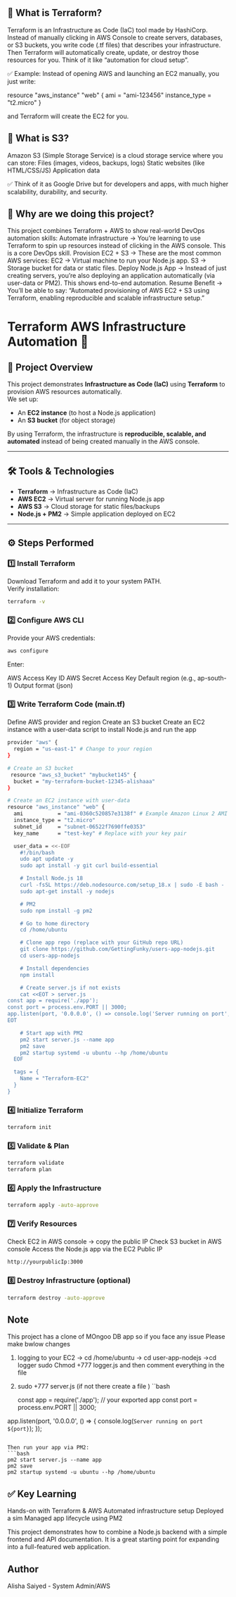 ## 🔹 What is Terraform?

Terraform is an Infrastructure as Code (IaC) tool made by HashiCorp.
Instead of manually clicking in AWS Console to create servers, databases, or S3 buckets, you write code (.tf files) that describes your infrastructure.
Then Terraform will automatically create, update, or destroy those resources for you.
Think of it like “automation for cloud setup”.

✅ Example:
Instead of opening AWS and launching an EC2 manually, you just write:

resource "aws_instance" "web" {
  ami           = "ami-123456"
  instance_type = "t2.micro"
}

and Terraform will create the EC2 for you.

## 🔹 What is S3?

Amazon S3 (Simple Storage Service) is a cloud storage service where you can store:
Files (images, videos, backups, logs)
Static websites (like HTML/CSS/JS)
Application data

✅ Think of it as Google Drive but for developers and apps, with much higher scalability, durability, and security.

## 🔹 Why are we doing this project?

This project combines Terraform + AWS to show real-world DevOps automation skills:
Automate infrastructure → You’re learning to use Terraform to spin up resources instead of clicking in the AWS console. This is a core DevOps skill.
Provision EC2 + S3 → These are the most common AWS services:
EC2 → Virtual machine to run your Node.js app.
S3 → Storage bucket for data or static files.
Deploy Node.js App → Instead of just creating servers, you’re also deploying an application automatically (via user-data or PM2). This shows end-to-end automation.
Resume Benefit → You’ll be able to say:
“Automated provisioning of AWS EC2 + S3 using Terraform, enabling reproducible and scalable infrastructure setup.”

# Terraform AWS Infrastructure Automation 🚀

## 📌 Project Overview
This project demonstrates **Infrastructure as Code (IaC)** using **Terraform** to provision AWS resources automatically.  
We set up:
- An **EC2 instance** (to host a Node.js application)  
- An **S3 bucket** (for object storage)  

By using Terraform, the infrastructure is **reproducible, scalable, and automated** instead of being created manually in the AWS console.

---

## 🛠️ Tools & Technologies
- **Terraform** → Infrastructure as Code (IaC)  
- **AWS EC2** → Virtual server for running Node.js app  
- **AWS S3** → Cloud storage for static files/backups  
- **Node.js + PM2** → Simple application deployed on EC2  

---

## ⚙️ Steps Performed

### 1️⃣ Install Terraform
Download Terraform and add it to your system PATH.  
Verify installation:
```bash
terraform -v
```

### 2️⃣ Configure AWS CLI

Provide your AWS credentials:
```bash
aws configure
```

Enter:

AWS Access Key ID
AWS Secret Access Key
Default region (e.g., ap-south-1)
Output format (json)

### 3️⃣ Write Terraform Code (main.tf)

Define AWS provider and region
Create an S3 bucket
Create an EC2 instance with a user-data script to install Node.js and run the app

```bash
provider "aws" {
  region = "us-east-1" # Change to your region
}

# Create an S3 bucket
 resource "aws_s3_bucket" "mybucket145" {
  bucket = "my-terraform-bucket-12345-alishaaa"
}

# Create an EC2 instance with user-data
resource "aws_instance" "web" {
  ami           = "ami-0360c520857e3138f" # Example Amazon Linux 2 AMI
  instance_type = "t2.micro"
  subnet_id     = "subnet-06522f7690ffe0353"
  key_name      = "test-key" # Replace with your key pair

  user_data = <<-EOF
    #!/bin/bash
    udo apt update -y
    sudo apt install -y git curl build-essential

    # Install Node.js 18
    curl -fsSL https://deb.nodesource.com/setup_18.x | sudo -E bash -
    sudo apt-get install -y nodejs

    # PM2
    sudo npm install -g pm2

    # Go to home directory
    cd /home/ubuntu

    # Clone app repo (replace with your GitHub repo URL)
    git clone https://github.com/GettingFunky/users-app-nodejs.git
    cd users-app-nodejs

    # Install dependencies
    npm install

    # Create server.js if not exists
    cat <<EOT > server.js
const app = require('./app');
const port = process.env.PORT || 3000;
app.listen(port, '0.0.0.0', () => console.log('Server running on port', port));
EOT

    # Start app with PM2
    pm2 start server.js --name app
    pm2 save
    pm2 startup systemd -u ubuntu --hp /home/ubuntu
  EOF

  tags = {
    Name = "Terraform-EC2"
  }
}
```

### 4️⃣ Initialize Terraform
```bash
terraform init
```

### 5️⃣ Validate & Plan
```bash
terraform validate
terraform plan
```

### 6️⃣ Apply the Infrastructure
```bash
terraform apply -auto-approve
```

### 7️⃣ Verify Resources

Check EC2 in AWS console → copy the public IP
Check S3 bucket in AWS console
Access the Node.js app via the EC2 Public IP
```bash
http://yourpublicIp:3000
```

### 8️⃣ Destroy Infrastructure (optional)
```bash
terraform destroy -auto-approve
```


## Note 

This project has a clone of MOngoo DB app so if you face any issue Please make bwlow changes

1. logging to your EC2 -> cd /home/ubuntu -> cd user-app-nodejs ->cd logger
   sudo Chmod +777 logger.js and then comment everything in the file
2. sudo +777 server.js (if not there create a file )
     ``bash

   const app = require('./app');  // your exported app
const port = process.env.PORT || 3000;

app.listen(port, '0.0.0.0', () => {
  console.log(`Server running on port ${port}`);
});

   ```

Then run your app via PM2:
```bash
pm2 start server.js --name app
pm2 save
pm2 startup systemd -u ubuntu --hp /home/ubuntu
```

## ✅ Key Learning

Hands-on with Terraform & AWS
Automated infrastructure setup
Deployed a sim
Managed app lifecycle using PM2

This project demonstrates how to combine a Node.js backend with a simple frontend and API documentation. It is a great starting point for expanding into a full-featured web application.

## Author
Alisha Saiyed - System Admin/AWS

